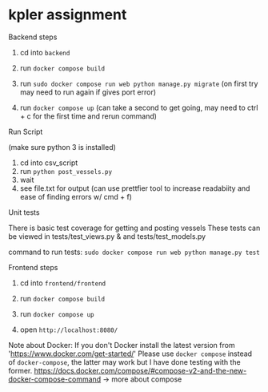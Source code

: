 # kpler assignment

Backend steps
 
1. cd into `backend`
 
2. run `docker compose build`

3. run `sudo docker compose run web python manage.py migrate` (on first try may need to run again if gives port error)

4. run `docker compose up` (can take a second to get going, may need to ctrl + c for the first time 
and rerun command)


Run Script

(make sure python 3 is installed)
1. cd into csv_script
2. run `python post_vessels.py`
3. wait
4. see file.txt for output (can use prettfier tool to increase readabiity and ease of finding errors w/ cmd + f) 

Unit tests

There is basic test coverage for getting and posting vessels
These tests can be viewed in tests/test_views.py & and tests/test_models.py

command to run tests: `sudo docker compose run web python manage.py test` 



Frontend steps

1. cd into `frontend/frontend`

2. run `docker compose build`

3. run `docker compose up`

4. open `http://localhost:8080/`


Note about Docker: If you don't Docker install the latest version from 'https://www.docker.com/get-started/'
Please use `docker compose` instead of `docker-compose`, the latter may work but I have done testing with the former. 
https://docs.docker.com/compose/#compose-v2-and-the-new-docker-compose-command -> more about compose
